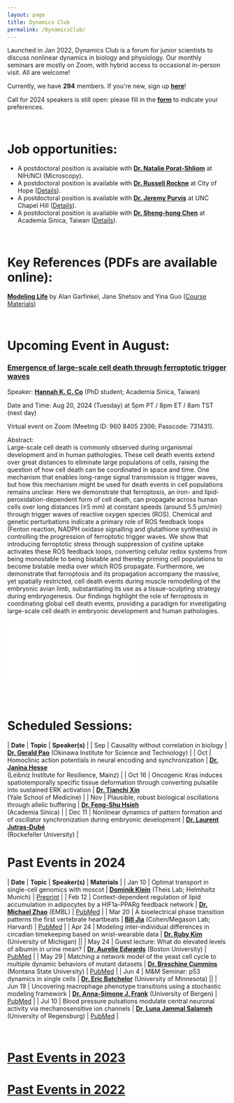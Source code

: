 ```yaml
---
layout: page
title: Dynamics Club
permalink: /DynamicsClub/
---
```


Launched in Jan 2022, Dynamics Club is a forum for junior scientists to discuss nonlinear dynamics in biology and physiology. Our monthly seminars are mostly on Zoom, with hybrid access to occasional in-person visit. All are welcome! 

Currently, we have **294** members. If you're new, sign up [**here**](http://eepurl.com/hSqQLD)! 

Call for 2024 speakers is still open: please fill in the [**form**](https://forms.gle/HuNdCuoJUGktCzQ9A) to indicate your preferences. 

&nbsp;
&nbsp;

# Job opportunities:
- A postdoctoral position is available with [**Dr. Natalie Porat-Shliom**](https://ccr.cancer.gov/staff-directory/natalie-porat-shliom#biography) at NIH/NCI (Microscopy).
- A postdoctoral position is available with [**Dr. Russell Rockne**](https://www.cityofhope.org/russell-rockne) at City of Hope ([Details](https://www.cityofhopejobs.org/job/4051/postdoctoral-fellow-mathematical-oncology-research-us-ca-duarte-10024512-44/)).
- A postdoctoral position is available with [**Dr. Jeremy Purvis**](https://www.med.unc.edu/genetics/purvislab/) at UNC Chapel Hill ([Details](https://www.med.unc.edu/genetics/purvislab/opportunities/)).
- A postdoctoral position is available with [**Dr. Sheng-hong Chen**](https://celldynamicslab.mystrikingly.com) at Academia Sinica, Taiwan ([Details](https://drive.google.com/file/d/1XdqhF4u-28kwuuXTBc3hy07omVEm7n3n/view?usp=sharing)).

&nbsp;
&nbsp;

# Key References (PDFs are available online): 

[**Modeling Life**](https://link.springer.com/book/10.1007/978-3-319-59731-7) by Alan Garfinkel, Jane Shetsov and Yina Guo ([Course Materials](https://modelinginbiology.github.io))

&nbsp;
&nbsp;

# Upcoming Event in August: 

### [**Emergence of large-scale cell death through ferroptotic trigger waves**](https://pubmed.ncbi.nlm.nih.gov/38987590/)

Speaker: [**Hannah K. C. Co**](https://celldynamicslab.mystrikingly.com/#people) (PhD student; Academia Sinica, Taiwan)

Date and Time: Aug 20, 2024 (Tuesday) at 5pm PT / 8pm ET / 8am TST (next day)

Virtual event on Zoom (Meeting ID: 960 8405 2306; Passcode: 731431).

Abstract:\
Large-scale cell death is commonly observed during organismal development and in human pathologies. These cell death events extend over great distances to eliminate large populations of cells, raising the question of how cell death can be coordinated in space and time. One mechanism that enables long-range signal transmission is trigger waves, but how this mechanism might be used for death events in cell populations remains unclear. Here we demonstrate that ferroptosis, an iron- and lipid-peroxidation-dependent form of cell death, can propagate across human cells over long distances (≥5 mm) at constant speeds (around 5.5 μm/min) through trigger waves of reactive oxygen species (ROS). Chemical and genetic perturbations indicate a primary role of ROS feedback loops (Fenton reaction, NADPH oxidase signalling and glutathione synthesis) in controlling the progression of ferroptotic trigger waves. We show that introducing ferroptotic stress through suppression of cystine uptake activates these ROS feedback loops, converting cellular redox systems from being monostable to being bistable and thereby priming cell populations to become bistable media over which ROS propagate. Furthermore, we demonstrate that ferroptosis and its propagation accompany the massive, yet spatially restricted, cell death events during muscle remodelling of the embryonic avian limb, substantiating its use as a tissue-sculpting strategy during embryogenesis. Our findings highlight the role of ferroptosis in coordinating global cell death events, providing a paradigm for investigating large-scale cell death in embryonic development and human pathologies.

![DynamicsClub](/images/DynamicsClub_Aug2024.pdf)

&nbsp;
&nbsp;

# Scheduled Sessions:

| **Date** | **Topic** | **Speaker(s)** |
| Sep | Causality without correlation in biology | [**Dr. Gerald Pao**](https://www.oist.jp/research/research-units/chaos) (Okinawa Institute for Science and Technology) |
| Oct | Homoclinic action potentials in neural encoding and synchronization | [**Dr. Janina Hesse**](https://lir-mainz.de/en/mitarbeiter/janina-hesse) <br /> (Leibniz Institute for Resilience, Mainz) |
| Oct 16 | Oncogenic Kras induces spatiotemporally specific tissue deformation through converting pulsatile into sustained ERK activation | [**Dr. Tianchi Xin**](https://medicine.yale.edu/profile/tianchi-xin/) <br /> (Yale School of Medicine) |
| Nov | Plausible, robust biological oscillations through allelic buffering | [**Dr. Feng-Shu Hsieh**](https://celldynamicslab.mystrikingly.com/#people) <br /> (Academia Sinica) |
| Dec 11 | Nonlinear dynamics of pattern formation and of oscillator synchronization during embryonic development | [**Dr. Laurent Jutras-Dubé**](https://www2.rockefeller.edu/research/faculty/labmembers/AliBrivanlou/) <br /> (Rockefeller University) |

# Past Events in 2024

| **Date** | **Topic** | **Speaker(s)** | **Materials** |
| Jan 10 | Optimal transport in single-cell genomics with moscot | [**Dominik Klein**](https://www.linkedin.com/in/dominik-klein-8ba2b6179/?originalSubdomain=de) (Theis Lab; Helmholtz Munich)  | [Preprint](https://www.biorxiv.org/content/10.1101/2023.05.11.540374v2) |
| Feb 12 | Context-dependent regulation of lipid accumulation in adipocytes by a HIF1a-PPARg feedback network | [**Dr. Michael Zhao**](https://www.embl.org/people/person/michael-zhao/) (EMBL)  | [PubMed](https://pubmed.ncbi.nlm.nih.gov/37995680/) |
| Mar 20 | A bioelectrical phase transition patterns the first vertebrate heartbeats | [**Bill Jia**](https://chemistry.harvard.edu/people/bill-jia) (Cohen/Megason Lab; Harvard)  | [PubMed](https://pubmed.ncbi.nlm.nih.gov/37758945/) |
| Apr 24 | Modeling inter-individual differences in circadian timekeeping based on wrist-wearable data | [**Dr. Ruby Kim**](https://rubyshkim.github.io) (University of Michigan) ||
| May 24 | Guest lecture: What do elevated levels of albumin in urine mean? | [**Dr. Aurelie Edwards**](https://www.bu.edu/eng/profile/aurelie-edwards-phd/) (Boston University)  | [PubMed](https://pubmed.ncbi.nlm.nih.gov/35178707/) |
| May 29 | Matching a network model of the yeast cell cycle to multiple dynamic behaviors of mutant datasets | [**Dr. Breschine Cummins**](https://math.montana.edu/directory/faculty/1582810/breschine-cummins) (Montana State University)  | [PubMed](https://pubmed.ncbi.nlm.nih.gov/37939998/) |
| Jun 4 | M&M Seminar: p53 dynamics in single cells | [**Dr. Eric Batchelor**](https://batchelorlab.umn.edu) (University of Minnesota)  ||
| Jun 19 | Uncovering macrophage phenotype transitions using a stochastic modeling framework | [**Dr. Anna-Simone J. Frank**](https://www.uib.no/en/persons/Anna-Simone.Josefine.Frank) (University of Bergen)  | [PubMed](https://pubmed.ncbi.nlm.nih.gov/37839584/) |
| Jul 10 | Blood pressure pulsations modulate central neuronal activity via mechanosensitive ion channels | [**Dr. Luna Jammal Salameh**](https://www.linkedin.com/in/luna-jammal-salameh-50852b128/?originalSubdomain=il) (University of Regensburg)  | [PubMed](https://pubmed.ncbi.nlm.nih.gov/38301001/) |

&nbsp;
&nbsp; 

# [Past Events in 2023](https://lingyunxiong.github.io/2023/12/15/dynamicsclub.html)

# [Past Events in 2022](https://lingyunxiong.github.io/2022/12/16/dynamicsclub.html)

&nbsp;
&nbsp;


